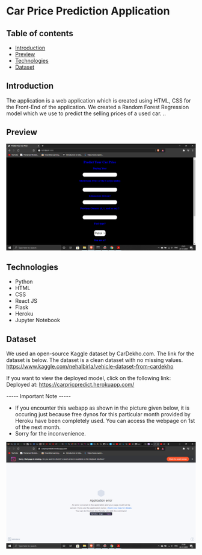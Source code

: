 # Car Price Prediction Application

## Table of contents
* [Introduction](#introduction)
* [Preview](#preview)
* [Technologies](#technologies)
* [Dataset](#dataset)

## Introduction
The application is a web application which is created using HTML, CSS for the Front-End of the application. We created a Random Forest Regression model which we use to predict the selling prices of a used car. ..

## Preview
![](Preview.png)

## Technologies
* Python 
* HTML 
* CSS
* React JS
* Flask
* Heroku
* Jupyter Notebook

## Dataset 
We used an open-source Kaggle dataset by CarDekho.com. The link for the dataset is below. The dataset is a clean dataset with no missing values.
https://www.kaggle.com/nehalbirla/vehicle-dataset-from-cardekho

If you want to view the deployed model, click on the following link:
Deployed at: https://carpricpredict.herokuapp.com/

----- Important Note -----
* If you encounter this webapp as shown in the picture given below, it is occuring just because free dynos for this particular month provided by Heroku have been completely used. You can access the webpage on 1st of the next month.
* Sorry for the inconvenience.

![ProblemEncounter](Incon.png)
